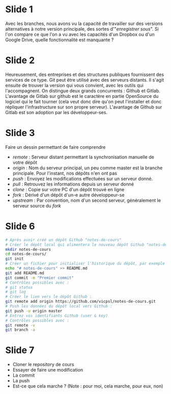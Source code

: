 # Slide 1

Avec les branches, nous avons vu la capacité de travailler sur des versions alternatives à notre version principale, des sortes d'"*enregistrer sous*". Si l'on compare ce que l'on a vu avec les capacités d'un Dropbox ou d'un Google Drive, quelle fonctionnalité est manquante ?

# Slide 2

Heureusement, des entreprises et des structures publiques fournissent des services de ce type. Git peut être utilisé avec des serveurs distants. Il s'agit ensuite de trouver la version qui vous convient, avec les outils qui l'accompagnent. On distingue deux grands concurrents : Github et Gitlab. L'avantage de Gitlab sur github est le caractère en partie OpenSource du logiciel qui le fait tourner (cela veut donc dire qu'on peut l'installer et donc répliquer l'infrastructure sur son propre serveur). L'avantage de Github sur Gitlab est son adoption par les développeur-ses.

# Slide 3

Faire un dessin permettant de faire comprendre

- *remote* : Serveur distant permettant la synchronisation manuelle de votre dépôt
- *origin* : Nom du serveur principal, un peu comme master est la branche principale. Pour l'instant, nos dépôts n'en ont pas
- *push* : Envoyez les modifications effectuées sur un serveur donné.
- *pull* : Retrouvez les informations depuis un serveur donné
- *clone* : Copie sur votre PC d'un dépôt trouvé en ligne
- *fork* : Dérivé d'un dépôt d'un-e autre développeur-se
- *upstream* : Par convention, nom d'un second serveur, généralement le serveur source du *fork*

# Slide 6

```bash
# Après avoir créé un dépôt Github "notes-de-cours"
# Créer le dépôt local qui alimentera le nouveau dépôt Github "notes-de-cours"
mkdir notes-de-cours
cd notes-de-cours/
git init
# Créer un fichier pour initialiser l'historique du dépôt, par exemple un README:
echo "# notes-de-cours" >> README.md
git add README.md
git commit -m "Premier commit"
# Contrôles possibles avec : 
# git status
# git log
# Créer le lien vers le dépôt Github :
git remote add origin https://github.com/vicpsl/notes-de-cours.git
# Push les données du dépôt local vers Github :
git push -u origin master
# Entrez vos identifiants Github (user & key)
# Contrôles possibles avec : 
git remote -v
git branch -a
```

# Slide 7

- Cloner le repository de cours
- Essayer de faire une modification
- La commit
- La push
- Est-ce que cela marche ? (Note : pour moi, cela marche, pour eux, non)